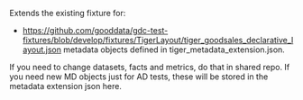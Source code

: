 Extends the existing fixture for:

-   https://github.com/gooddata/gdc-test-fixtures/blob/develop/fixtures/TigerLayout/tiger_goodsales_declarative_layout.json
    metadata objects defined in tiger_metadata_extension.json.

If you need to change datasets, facts and metrics, do that in shared repo.
If you need new MD objects just for AD tests, these will be stored in the metadata extension json here.
